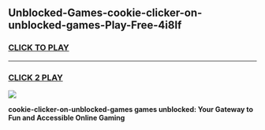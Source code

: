 
## Unblocked-Games-cookie-clicker-on-unblocked-games-Play-Free-4i8lf
<h3>
<a href="https://premium76.site?title=cookie-clicker-on-unblocked-games&ref=18A1">CLICK TO PLAY</a></h3>
<hr>

<h3>
<a href="https://premium76.site?title=cookie-clicker-on-unblocked-games&ref=18A1">CLICK 2 PLAY</a>
  
</h3>

<a href="https://premium76.site?title=cookie-clicker-on-unblocked-games&ref=18A1"><img src="https://clearcache.store/games.png"></a>


**cookie-clicker-on-unblocked-games games unblocked: Your Gateway to Fun and Accessible Online Gaming**
